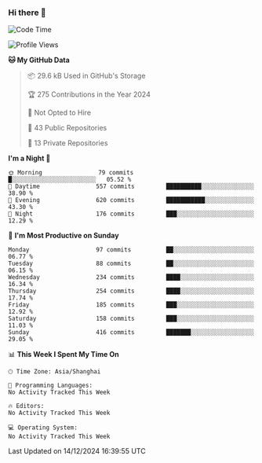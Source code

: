 ### Hi there 👋

<!--
**robinWongM/robinWongM** is a ✨ _special_ ✨ repository because its `README.md` (this file) appears on your GitHub profile.

Here are some ideas to get you started:

- 🔭 I’m currently working on ...
- 🌱 I’m currently learning ...
- 👯 I’m looking to collaborate on ...
- 🤔 I’m looking for help with ...
- 💬 Ask me about ...
- 📫 How to reach me: ...
- 😄 Pronouns: ...
- ⚡ Fun fact: ...
-->

<!--START_SECTION:waka-->
![Code Time](http://img.shields.io/badge/Code%20Time-266%20hrs%2026%20mins-blue)

![Profile Views](http://img.shields.io/badge/Profile%20Views-0-blue)

**🐱 My GitHub Data** 

> 📦 29.6 kB Used in GitHub's Storage 
 > 
> 🏆 275 Contributions in the Year 2024
 > 
> 🚫 Not Opted to Hire
 > 
> 📜 43 Public Repositories 
 > 
> 🔑 13 Private Repositories 
 > 
**I'm a Night 🦉** 

```text
🌞 Morning                79 commits          █░░░░░░░░░░░░░░░░░░░░░░░░   05.52 % 
🌆 Daytime                557 commits         ██████████░░░░░░░░░░░░░░░   38.90 % 
🌃 Evening                620 commits         ███████████░░░░░░░░░░░░░░   43.30 % 
🌙 Night                  176 commits         ███░░░░░░░░░░░░░░░░░░░░░░   12.29 % 
```
📅 **I'm Most Productive on Sunday** 

```text
Monday                   97 commits          ██░░░░░░░░░░░░░░░░░░░░░░░   06.77 % 
Tuesday                  88 commits          ██░░░░░░░░░░░░░░░░░░░░░░░   06.15 % 
Wednesday                234 commits         ████░░░░░░░░░░░░░░░░░░░░░   16.34 % 
Thursday                 254 commits         ████░░░░░░░░░░░░░░░░░░░░░   17.74 % 
Friday                   185 commits         ███░░░░░░░░░░░░░░░░░░░░░░   12.92 % 
Saturday                 158 commits         ███░░░░░░░░░░░░░░░░░░░░░░   11.03 % 
Sunday                   416 commits         ███████░░░░░░░░░░░░░░░░░░   29.05 % 
```


📊 **This Week I Spent My Time On** 

```text
🕑︎ Time Zone: Asia/Shanghai

💬 Programming Languages: 
No Activity Tracked This Week

🔥 Editors: 
No Activity Tracked This Week

💻 Operating System: 
No Activity Tracked This Week
```


 Last Updated on 14/12/2024 16:39:55 UTC
<!--END_SECTION:waka-->
